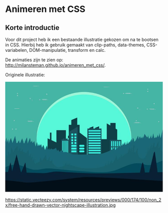 # Animeren met CSS

## Korte introductie

Voor dit project heb ik een bestaande illustratie gekozen om na te bootsen in CSS. Hierbij heb ik gebruik gemaakt van clip-paths, data-themes, CSS-variabelen, DOM-manipulatie, transform en calc. 

De animaties zijn te zien op: http://milansteman.github.io/animeren_met_css/.

Originele illustratie:

![](assets/images/original_illustration.jpg)


https://static.vecteezy.com/system/resources/previews/000/174/100/non_2x/free-hand-drawn-vector-nightscape-illustration.jpg

